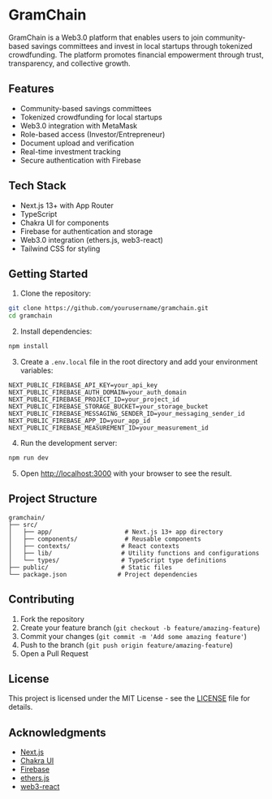 # GramChain

GramChain is a Web3.0 platform that enables users to join community-based savings committees and invest in local startups through tokenized crowdfunding. The platform promotes financial empowerment through trust, transparency, and collective growth.

## Features

- Community-based savings committees
- Tokenized crowdfunding for local startups
- Web3.0 integration with MetaMask
- Role-based access (Investor/Entrepreneur)
- Document upload and verification
- Real-time investment tracking
- Secure authentication with Firebase

## Tech Stack

- Next.js 13+ with App Router
- TypeScript
- Chakra UI for components
- Firebase for authentication and storage
- Web3.0 integration (ethers.js, web3-react)
- Tailwind CSS for styling

## Getting Started

1. Clone the repository:
```bash
git clone https://github.com/yourusername/gramchain.git
cd gramchain
```

2. Install dependencies:
```bash
npm install
```

3. Create a `.env.local` file in the root directory and add your environment variables:
```
NEXT_PUBLIC_FIREBASE_API_KEY=your_api_key
NEXT_PUBLIC_FIREBASE_AUTH_DOMAIN=your_auth_domain
NEXT_PUBLIC_FIREBASE_PROJECT_ID=your_project_id
NEXT_PUBLIC_FIREBASE_STORAGE_BUCKET=your_storage_bucket
NEXT_PUBLIC_FIREBASE_MESSAGING_SENDER_ID=your_messaging_sender_id
NEXT_PUBLIC_FIREBASE_APP_ID=your_app_id
NEXT_PUBLIC_FIREBASE_MEASUREMENT_ID=your_measurement_id
```

4. Run the development server:
```bash
npm run dev
```

5. Open [http://localhost:3000](http://localhost:3000) with your browser to see the result.

## Project Structure

```
gramchain/
├── src/
│   ├── app/                    # Next.js 13+ app directory
│   ├── components/             # Reusable components
│   ├── contexts/              # React contexts
│   ├── lib/                   # Utility functions and configurations
│   └── types/                 # TypeScript type definitions
├── public/                    # Static files
└── package.json              # Project dependencies
```

## Contributing

1. Fork the repository
2. Create your feature branch (`git checkout -b feature/amazing-feature`)
3. Commit your changes (`git commit -m 'Add some amazing feature'`)
4. Push to the branch (`git push origin feature/amazing-feature`)
5. Open a Pull Request

## License

This project is licensed under the MIT License - see the [LICENSE](LICENSE) file for details.

## Acknowledgments

- [Next.js](https://nextjs.org/)
- [Chakra UI](https://chakra-ui.com/)
- [Firebase](https://firebase.google.com/)
- [ethers.js](https://docs.ethers.org/)
- [web3-react](https://github.com/NoahZinsmeister/web3-react) 